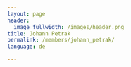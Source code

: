 ```yaml
---
layout: page
header:
  image_fullwidth: /images/header.png
title: Johann Petrak
permalink: /members/johann_petrak/
language: de

---
```



